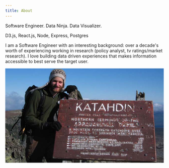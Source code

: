 ```yaml
---
title: About
---
```


Software Engineer. Data Ninja. Data Visualizer. 

D3.js, React.js, Node, Express, Postgres

I am a Software Engineer with an interesting background: over a decade's worth of experiencing working in research (policy analyst, tv ratings/market research). I love building data driven experiences that makes information accessible to best serve the target user.

![SimpleLanding](./atpic-small.jpg)